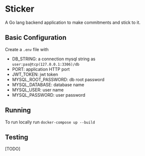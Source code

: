 # Sticker

A Go lang backend application to make commitments and stick to it.

## Basic Configuration

Create a `.env` file with

- DB_STRING: a connection mysql string as `user:pas@tcp(127.0.0.1:3306)/db`
- PORT: application HTTP port
- JWT_TOKEN: jwt token
- MYSQL_ROOT_PASSWORD: db root password
- MYSQL_DATABASE: database name
- MYSQL_USER: user name
- MYSQL_PASSWORD: user password

## Running

To run locally run `docker-compose up --build`

## Testing

[TODO]